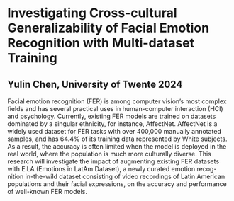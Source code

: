 # Investigating Cross-cultural Generalizability of Facial Emotion Recognition with Multi-dataset Training
## Yulin Chen, University of Twente 2024
Facial emotion recognition (FER) is among computer vision’s most complex
fields and has several practical uses in human-computer interaction (HCI)
and psychology. Currently, existing FER models are trained on datasets
dominated by a singular ethnicity, for instance, AffectNet. AffectNet is
a widely used dataset for FER tasks with over 400,000 manually annotated
samples, and has 64.4% of its training data represented by White subjects. As a result, the accuracy is often limited when the model is deployed in
the real world, where the population is much more culturally diverse. This
research will investigate the impact of augmenting existing FER datasets
with EiLA (Emotions in LatAm Dataset), a newly curated emotion recog-
nition in-the-wild dataset consisting of video recordings of Latin American
populations and their facial expressions, on the accuracy and performance of
well-known FER models. 
